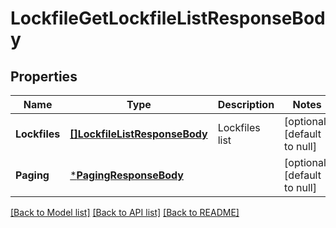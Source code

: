 # LockfileGetLockfileListResponseBody

## Properties
Name | Type | Description | Notes
------------ | ------------- | ------------- | -------------
**Lockfiles** | [**[]LockfileListResponseBody**](LockfileListResponseBody.md) | Lockfiles list | [optional] [default to null]
**Paging** | [***PagingResponseBody**](PagingResponseBody.md) |  | [optional] [default to null]

[[Back to Model list]](../README.md#documentation-for-models) [[Back to API list]](../README.md#documentation-for-api-endpoints) [[Back to README]](../README.md)

